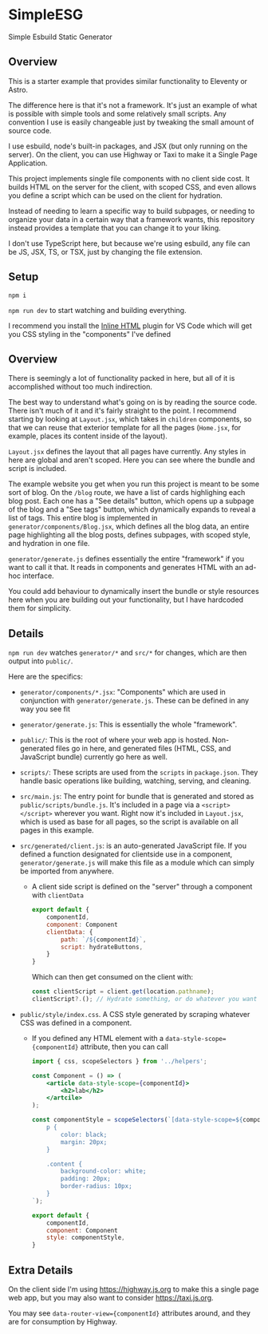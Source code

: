 # SimpleESG

Simple Esbuild Static Generator

## Overview

This is a starter example that provides similar functionality to Eleventy or Astro.

The difference here is that it's not a framework. It's just an example of what is possible with simple tools and some relatively small scripts. Any convention I use is easily changeable just by tweaking the small amount of source code.

I use esbuild, node's built-in packages, and JSX (but only running on the server). On the client, you can use Highway or Taxi to make it a Single Page Application.

This project implements single file components with no client side cost. It builds HTML on the server for the client, with scoped CSS, and even allows you define a script which can be used on the client for hydration.

Instead of needing to learn a specific way to build subpages, or needing to organize your data in a certain way that a framework wants, this repository instead provides a template that you can change it to your liking.

I don't use TypeScript here, but because we're using esbuild, any file can be JS, JSX, TS, or TSX, just by changing the file extension.

## Setup

`npm i`

`npm run dev` to start watching and building everything.


I recommend you install the [Inline HTML](https://marketplace.visualstudio.com/items?itemName=pushqrdx.inline-html) plugin for VS Code which will get you CSS styling in the "components" I've defined

## Overview

There is seemingly a lot of functionality packed in here, but all of it is accomplished without too much indirection.

The best way to understand what's going on is by reading the source code. There isn't much of it and it's fairly straight to the point. I recommend starting by looking at `Layout.jsx`, which takes in `children` components, so that we can reuse that exterior template for all the pages (`Home.jsx`, for example, places its content inside of the layout).

`Layout.jsx` defines the layout that all pages have currently. Any styles in here are global and aren't scoped. Here you can see where the bundle and script is included.

The example website you get when you run this project is meant to be some sort of blog. On the `/blog` route, we have a list of cards highlighing each blog post. Each one has a "See details" button, which opens up a subpage of the blog and a "See tags" button, which dynamically expands to reveal a list of tags. This entire blog is implemented in `generator/components/Blog.jsx`, which defines all the blog data, an entire page highlighting all the blog posts, defines subpages, with scoped style, and hydration in one file.

`generator/generate.js` defines essentially the entire "framework" if you want to call it that. It reads in components and generates HTML with an ad-hoc interface.

You could add behaviour to dynamically insert the bundle or style resources here when you are building out your functionality, but I have hardcoded them for simplicity.

## Details

`npm run dev` watches `generator/*` and `src/*` for changes, which are then output into `public/`.


Here are the specifics:

- `generator/components/*.jsx`: "Components" which are used in conjunction with `generator/generate.js`. These can be defined in any way you see fit
- `generator/generate.js`: This is essentially the whole "framework".
- `public/`: This is the root of where your web app is hosted. Non-generated files go in here, and generated files (HTML, CSS, and JavaScript bundle) currently go here as well.
- `scripts/`: These scripts are used from the `scripts` in `package.json`. They handle basic operations like building, watching, serving, and cleaning.
- `src/main.js`: The entry point for bundle that is generated and stored as `public/scripts/bundle.js`. It's included in a page via a `<script></script>` wherever you want. Right now it's included in `Layout.jsx`, which is used as base for all pages, so the script is available on all pages in this example.
- `src/generated/client.js`: is an auto-generated JavaScript file. If you defined a function designated for clientside use in a component, `generator/generate.js` will make this file as a module which can simply be imported from anywhere.
  - A client side script is defined on the "server" through a component with `clientData`
	```js
	export default {
		componentId,
		component: Component
		clientData: {
			path: `/${componentId}`,
			script: hydrateButtons,
		}
	}
	```
	Which can then get consumed on the client with:

	```js
	const clientScript = client.get(location.pathname);
	clientScript?.(); // Hydrate something, or do whatever you want
	```


- `public/style/index.css`. A CSS style generated by scraping whatever CSS was defined in a component.
  - If you defined any HTML element with a `data-style-scope={componentId}` attribute, then you can call
	```jsx
	import { css, scopeSelectors } from '../helpers';

	const Component = () => (
		<article data-style-scope={componentId}>
			<h2>lab</h2>
		</artcile>
	);

	const componentStyle = scopeSelectors(`[data-style-scope=${componentId}]`, css`
		p {
			color: black;
			margin: 20px;
		}

		.content {
			background-color: white;
			padding: 20px;
			border-radius: 10px;
		}
	`);

	export default {
		componentId,
		component: Component
		style: componentStyle,
	}
	```


## Extra Details

On the client side I'm using https://highway.js.org to make this a single page web app, but you may also want to consider https://taxi.js.org.

You may see `data-router-view={componentId}` attributes around, and they are for consumption by Highway.
